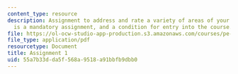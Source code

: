 ```yaml
---
content_type: resource
description: Assignment to address and rate a variety of areas of your life. This
  is a mandatory assignment, and a condition for entry into the course.
file: https://ol-ocw-studio-app-production.s3.amazonaws.com/courses/pe-550-designing-your-life-spring-2009/55a7b33dda5f568a9518a91bbfb9dbb0_MITPE_550iap09_s09_assn01_iap07.pdf
file_type: application/pdf
resourcetype: Document
title: Assignment 1
uid: 55a7b33d-da5f-568a-9518-a91bbfb9dbb0
---
```

